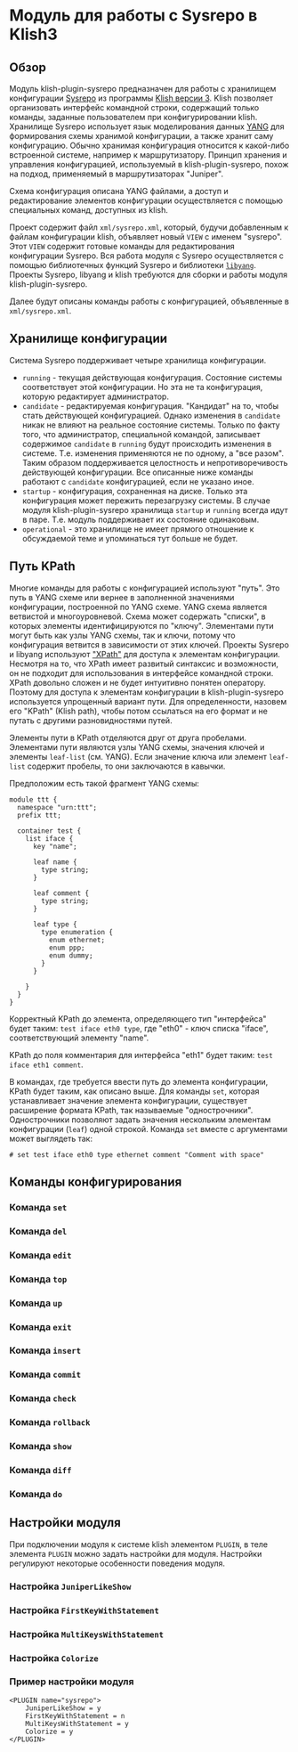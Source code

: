 # Модуль для работы с Sysrepo в Klish3


## Обзор

Модуль klish-plugin-sysrepo предназначен для работы с хранилищем конфигурации
[Sysrepo](#https://www.sysrepo.org/) из программы
[Klish версии 3](#https://klish.libcode.org). Klish позволяет организовать
интерфейс командной строки, содержащий только команды, заданные пользователем при
конфигурировании klish. Хранилище Sysrepo использует язык моделирования данных
[YANG](#https://datatracker.ietf.org/doc/html/rfc6020) для формирования схемы
хранимой конфигурации, а также хранит саму конфигурацию. Обычно хранимая
конфигурация относится к какой-либо встроенной системе, например к
маршрутизатору. Принцип хранения и управления конфигурацией, используемый в
klish-plugin-sysrepo, похож на подход, применяемый в маршрутизаторах "Juniper".

Схема конфигурация описана YANG файлами, а доступ и редактирование элементов
конфигурации осуществляется с помощью специальных команд, доступных из klish.

Проект содержит файл `xml/sysrepo.xml`, который, будучи добавленным к файлам
конфигурации klish, объявляет новый `VIEW` с именем "sysrepo". Этот `VIEW`
содержит готовые команды для редактирования конфигурации Sysrepo. Вся работа
модуля с Sysrepo осуществляется с помощью библиотечных функций Sysrepo и
библиотеки [`libyang`](#https://github.com/CESNET/libyang). Проекты Sysrepo,
libyang и klish требуются для сборки и работы модуля klish-plugin-sysrepo.

Далее будут описаны команды работы с конфигурацией, объявленные в
`xml/sysrepo.xml`.


## Хранилище конфигурации

Система Sysrepo поддерживает четыре хранилища конфигурации.

* `running` - текущая действующая конфигурация. Состояние системы соответствует
этой конфигурации. Но эта не та конфигурация, которую редактирует администратор.
* `candidate` - редактируемая конфигурация. "Кандидат" на то, чтобы стать
действующей конфигурацией. Однако изменения в `candidate` никак не влияют на
реальное состояние системы. Только по факту того, что администратор, специальной
командой, записывает содержимое `candidate` в `running` будут происходить
изменения в системе. Т.е. изменения применяются не по одному, а "все разом".
Таким образом поддерживается целостность и непротиворечивость действующей
конфигурации. Все описанные ниже команды работают с `candidate` конфигурацией,
если не указано иное.
* `startup` - конфигурация, сохраненная на диске. Только эта конфигурация
может пережить перезагрузку системы. В случае модуля klish-plugin-sysrepo
хранилища `startup` и `running` всегда идут в паре. Т.е. модуль поддерживает их
состояние одинаковым.
* `operational` - это хранилище не имеет прямого отношение к обсуждаемой теме и
упоминаться тут больше не будет.


## Путь KPath

Многие команды для работы с конфигурацией используют "путь". Это путь в YANG
схеме или вернее в заполненной значениями конфигурации, построенной по YANG
схеме. YANG схема является ветвистой и многоуровневой. Схема может содержать
"списки", в которых элементы идентифицируются по "ключу". Элементами пути могут
быть как узлы YANG схемы, так и ключи, потому что конфигурация ветвится в
зависимости от этих ключей. Проекты Sysrepo и libyang используют
["XPath"](#https://www.w3schools.com/xml/xpath_intro.asp) для доступа к
элементам конфигурации. Несмотря на то, что XPath имеет развитый синтаксис и
возможности, он не подходит для использования в интерфейсе командной строки.
XPath довольно сложен и не будет интуитивно понятен оператору. Поэтому для
доступа к элементам конфигурации в klish-plugin-sysrepo используется упрощенный
вариант пути. Для определенности, назовем его "KPath" (Klish path), чтобы потом
ссылаться на его формат и не путать с другими разновидностями путей.

Элементы пути в KPath отделяются друг от друга пробелами. Элементами пути
являются узлы YANG схемы, значения ключей и элементы `leaf-list` (см. YANG).
Если значение ключа или элемент `leaf-list` содержит пробелы, то они заключаются
в кавычки.

Предположим есть такой фрагмент YANG схемы:

```
module ttt {
  namespace "urn:ttt";
  prefix ttt;

  container test {
    list iface {
      key "name";

      leaf name {
        type string;
      }

      leaf comment {
        type string;
      }

      leaf type {
        type enumeration {
          enum ethernet;
          enum ppp;
          enum dummy;
        }
      }

    }
  }
}

```

Корректный KPath до элемента, определяющего тип "интерфейса" будет таким:
`test iface eth0 type`, где "eth0" - ключ списка "iface", соответствующий
элементу "name".

KPath до поля комментария для интерфейса "eth1" будет таким:
`test iface eth1 comment`.

В командах, где требуется ввести путь до элемента конфигурации, KPath будет
таким, как описано выше. Для команды `set`, которая устанавливает значение
элемента конфигурации, существует расширение формата KPath, так называемые
"однострочники". Однострочники позволяют задать значения нескольким элементам
конфигурации (`leaf`) одной строкой. Команда `set` вместе с аргументами может
выглядеть так:

```
# set test iface eth0 type ethernet comment "Comment with space"
```



## Команды конфигурирования


### Команда `set`

### Команда `del`
### Команда `edit`
### Команда `top`
### Команда `up`
### Команда `exit`
### Команда `insert`
### Команда `commit`
### Команда `check`
### Команда `rollback`
### Команда `show`
### Команда `diff`
### Команда `do`


## Настройки модуля

При подключении модуля к системе klish элементом `PLUGIN`, в теле элемента
`PLUGIN`  можно задать настройки для модуля. Настройки регулируют некоторые
особенности поведения модуля.


### Настройка `JuniperLikeShow`


### Настройка `FirstKeyWithStatement`


### Настройка `MultiKeysWithStatement`


### Настройка `Colorize`


### Пример настройки модуля

```
<PLUGIN name="sysrepo">
	JuniperLikeShow = y
	FirstKeyWithStatement = n
	MultiKeysWithStatement = y
	Colorize = y
</PLUGIN>
```
